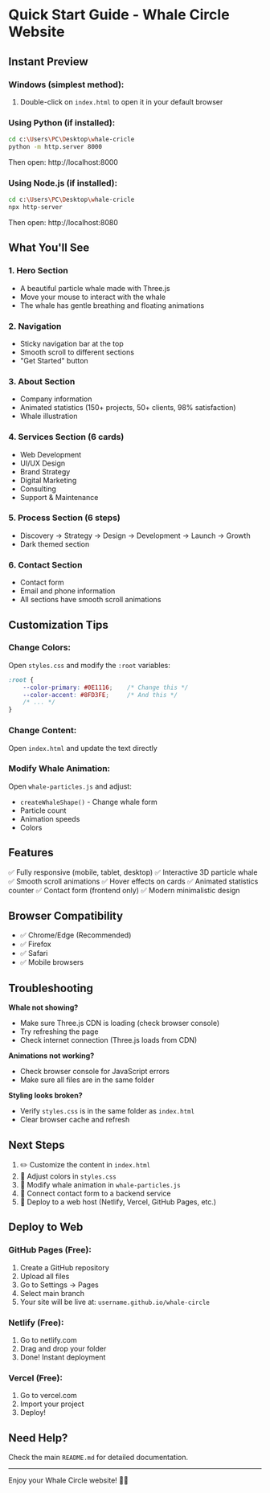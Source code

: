 # Quick Start Guide - Whale Circle Website

## Instant Preview

### Windows (simplest method):
1. Double-click on `index.html` to open it in your default browser

### Using Python (if installed):
```bash
cd c:\Users\PC\Desktop\whale-cricle
python -m http.server 8000
```
Then open: http://localhost:8000

### Using Node.js (if installed):
```bash
cd c:\Users\PC\Desktop\whale-cricle
npx http-server
```
Then open: http://localhost:8080

## What You'll See

### 1. Hero Section
- A beautiful particle whale made with Three.js
- Move your mouse to interact with the whale
- The whale has gentle breathing and floating animations

### 2. Navigation
- Sticky navigation bar at the top
- Smooth scroll to different sections
- "Get Started" button

### 3. About Section
- Company information
- Animated statistics (150+ projects, 50+ clients, 98% satisfaction)
- Whale illustration

### 4. Services Section (6 cards)
- Web Development
- UI/UX Design
- Brand Strategy
- Digital Marketing
- Consulting
- Support & Maintenance

### 5. Process Section (6 steps)
- Discovery → Strategy → Design → Development → Launch → Growth
- Dark themed section

### 6. Contact Section
- Contact form
- Email and phone information
- All sections have smooth scroll animations

## Customization Tips

### Change Colors:
Open `styles.css` and modify the `:root` variables:
```css
:root {
    --color-primary: #0E1116;    /* Change this */
    --color-accent: #8FD3FE;     /* And this */
    /* ... */
}
```

### Change Content:
Open `index.html` and update the text directly

### Modify Whale Animation:
Open `whale-particles.js` and adjust:
- `createWhaleShape()` - Change whale form
- Particle count
- Animation speeds
- Colors

## Features

✅ Fully responsive (mobile, tablet, desktop)
✅ Interactive 3D particle whale
✅ Smooth scroll animations
✅ Hover effects on cards
✅ Animated statistics counter
✅ Contact form (frontend only)
✅ Modern minimalistic design

## Browser Compatibility

- ✅ Chrome/Edge (Recommended)
- ✅ Firefox
- ✅ Safari
- ✅ Mobile browsers

## Troubleshooting

**Whale not showing?**
- Make sure Three.js CDN is loading (check browser console)
- Try refreshing the page
- Check internet connection (Three.js loads from CDN)

**Animations not working?**
- Check browser console for JavaScript errors
- Make sure all files are in the same folder

**Styling looks broken?**
- Verify `styles.css` is in the same folder as `index.html`
- Clear browser cache and refresh

## Next Steps

1. ✏️ Customize the content in `index.html`
2. 🎨 Adjust colors in `styles.css`
3. 🐋 Modify whale animation in `whale-particles.js`
4. 📧 Connect contact form to a backend service
5. 🚀 Deploy to a web host (Netlify, Vercel, GitHub Pages, etc.)

## Deploy to Web

### GitHub Pages (Free):
1. Create a GitHub repository
2. Upload all files
3. Go to Settings → Pages
4. Select main branch
5. Your site will be live at: `username.github.io/whale-circle`

### Netlify (Free):
1. Go to netlify.com
2. Drag and drop your folder
3. Done! Instant deployment

### Vercel (Free):
1. Go to vercel.com
2. Import your project
3. Deploy!

## Need Help?

Check the main `README.md` for detailed documentation.

---

Enjoy your Whale Circle website! 🐋✨
